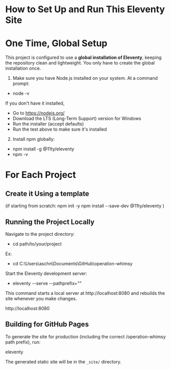 
# How to Set Up and Run This Eleventy Site

# One Time, Global Setup
This project is configured to use a **global installation of Eleventy**, keeping the repository clean and lightweight.  You only have to create the global installation once.

1) Make sure you have Node.js installed on your system.  At a command prompt:
  - node -v

If you don't have it installed, 
- Go to https://nodejs.org/
- Download the LTS (Long-Term Support) version for Windows
- Run the installer (accept defaults)
- Run the test above to make sure it's installed

2) Install npm globally:
- npm install -g @11ty/eleventy
- npm -v 

# For Each Project

## Create it Using a template

(if starting from scratch:
npm init -y
npm install --save-dev @11ty/eleventy
)


## Running the Project Locally

Navigate to the project directory:
- cd path/to/your/project

Ex: 
- cd C:\Users\aschn\Documents\GitHub\operation-whimsy

Start the Eleventy development server:
- eleventy --serve --pathprefix=""

This command starts a local server at http://localhost:8080 and rebuilds the site whenever you make changes.

http://localhost:8080



## Building for GitHub Pages

To generate the site for production (including the correct /operation-whimsy path prefix), run:

eleventy

The generated static site will be in the `_site/` directory.
